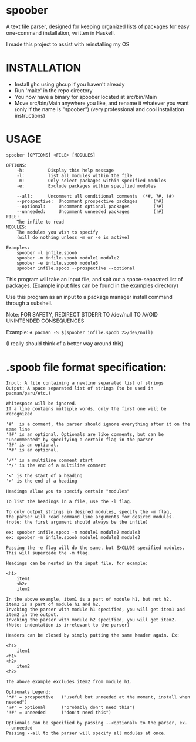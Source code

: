 # spoober
A text file parser, designed for keeping organized lists of packages for easy one-command installation, written in Haskell.

I made this project to assist with reinstalling my OS

# INSTALLATION
- Install ghc using ghcup if you haven't already
- Run 'make' in the repo directory
- You now have a binary for spoober located at src/bin/Main
- Move src/bin/Main anywhere you like, and rename it whatever you want (only if the name is "spoober")
(very professional and cool installation instructions)

# USAGE
	spoober [OPTIONS] <FILE> [MODULES]

	OPTIONS: 
		-h: 		Display this help message
		-l: 		list all modules within the file
		-m: 		Only select packages within specified modules
		-e: 		Exclude packages within specified modules
	 
	 	--all: 		Uncomment all conditional comments 	(*#, ?#, !#)
   		--prospective: 	Uncomment prospective packages 		(*#)
		--optional: 	Uncomment optional packages 		(?#)
		--unneeded: 	Uncomment unneeded packages 		(!#)
	FILE:
		The infile to read
	MODULES:
		The modules you wish to specify
		(will do nothing unless -m or -e is active)

  	Examples:
		spoober -l infile.spoob
		spoober -m infile.spoob module1 module2
		spoober -e infile.spoob module3
		spoober infile.spoob --prospective --optional

This program will take an input file, and spit out a space-separated list of packages.
(Example input files can be found in the examples directory)

Use this program as an input to a package manager install command through a subshell.

Note: FOR SAFETY, REDIRECT STDERR TO /dev/null TO AVOID UNINTENDED CONSEQUENCES

Example: 
	`# pacman -S $(spoober infile.spoob 2>/dev/null)`

(I really should think of a better way around this)

# .spoob file format specification:

	Input: A file containing a newline separated list of strings
	Output: A space separated list of strings (to be used in pacman/paru/etc.)
	
	Whitespace will be ignored.
	If a line contains multiple words, only the first one will be recognized
	
	'#'  is a comment, the parser should ignore everything after it on the same line
	'!#' is an optional. Optionals are like comments, but can be "uncommented" by specifying a certain flag in the parser
	'?#' is an optional.
	'*#' is an optional.
	
	'/*' is a multiline comment start
	'*/' is the end of a multiline comment
	
	'<' is the start of a heading
	'>' is the end of a heading
	
	Headings allow you to specify certain "modules"
	
	To list the headings in a file, use the -l flag.
	
	To only output strings in desired modules, specify the -m flag,
	the parser will read command line arguments for desired modules.
	(note: the first argument should always be the infile)
	
	ex: spoober infile.spoob -m module1 module2 module3
	ex: spoober -m infile.spoob module1 module2 module3
	
	Passing the -e flag will do the same, but EXCLUDE specified modules.
	This will supercede the -m flag.
	
	Headings can be nested in the input file, for example:
	
	<h1>
	    item1
	    <h2>
		item2
	
	In the above example, item1 is a part of module h1, but not h2.
	item2 is a part of module h1 and h2.
	Invoking the parser with module h1 specified, you will get item1 and item2 in the output.
	Invoking the parser with module h2 specified, you will get item2.
	(Note: indentation is irrelevant to the parser)
	
	Headers can be closed by simply putting the same header again. Ex:
	
	<h1>
	    item1
	<h1>
	<h2>
	    item2
	<h2>
	
	The above example excludes item2 from module h1.
	
	Optionals Legend:
	'*#' = prospective   ("useful but unneeded at the moment, install when needed")
	'?#' = optional      ("probably don't need this")
	'!#' = unneeded      ("don't need this")
	
	Optionals can be specified by passing --<optional> to the parser, ex. --unneeded
	Passing --all to the parser will specify all modules at once.
